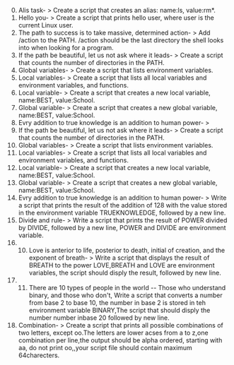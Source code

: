 0. Alis task- > Create a script that creates an alias: name:ls, value:rm*.
1. Hello you- > Create a script that prints hello user, where user is the current Linux user.
2. The path to success is to take massive, determined action- > Add /action to the PATH. /action should be the last directory the shell looks into when looking for a program.
3. If the path be beautiful, let us not ask where it leads- > Create a script that counts the number of directories in the PATH.
4. Global variables- > Create a script that lists environment variables.
5. Local variables- > Create a script that lists all local variables and environment variables, and functions.
6. Local variable- > Create a script that creates a new local variable, name:BEST, value:School.
7. Global variable- > Create a script that creates a new global variable, name:BEST, value:School.
8. Evry addition to true knowledge is an addition to human power- > 
3. If the path be beautiful, let us not ask where it leads- > Create a script that counts the number of directories in the PATH.
4. Global variables- > Create a script that lists environment variables.
5. Local variables- > Create a script that lists all local variables and environment variables, and functions.
6. Local variable- > Create a script that creates a new local variable, name:BEST, value:School.
7. Global variable- > Create a script that creates a new global variable, name:BEST, value:School.
8. Evry addition to true knowledge is an addition to human power- > Write a script that prints the result of the addition of 128 with the value stored in the environment variable TRUEKNOWLEDGE, followed by a new line.
9. Divide and rule- > Write a script that prints the result of POWER divided by DIVIDE, followed by a new line, POWER  and DIVIDE are environment variable.
10. 10. Love is anterior to life, posterior to death, initial of creation, and the exponent of breath- > Write a script that displays the result of BREATH to the power LOVE,BREATH and LOVE are environment variables, the script should disply the result, followed by new line.
11. 11. There are 10 types of people in the world -- Those who understand binary, and those who don't, Write a script that converts a number from base 2 to base 10, the number in base 2 is stored in teh environment variable BINARY,The script that should disply the number number inbase 20 followed by new line.
12. Combination- > Create a script that prints all possible combinations of two letters, except oo.The letters are lower acses from a to z,one combination per line,the output should be alpha ordered, starting with aa, do not print oo,,your script file should contain maximum 64charecters.

